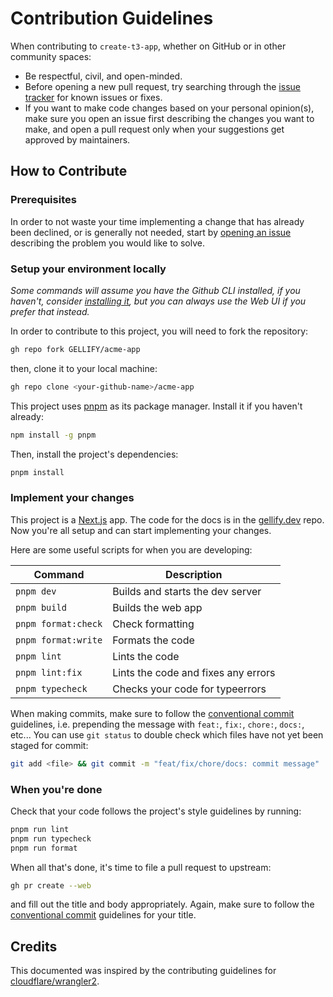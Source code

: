 # Contribution Guidelines

When contributing to `create-t3-app`, whether on GitHub or in other community spaces:

- Be respectful, civil, and open-minded.
- Before opening a new pull request, try searching through the [issue tracker](https://github.com/t3-oss/create-t3-app/issues) for known issues or fixes.
- If you want to make code changes based on your personal opinion(s), make sure you open an issue first describing the changes you want to make, and open a pull request only when your suggestions get approved by maintainers.

## How to Contribute

### Prerequisites

In order to not waste your time implementing a change that has already been declined, or is generally not needed, start by [opening an issue](https://github.com/GELLIFY/acme-app/issues/new/choose) describing the problem you would like to solve.

### Setup your environment locally

_Some commands will assume you have the Github CLI installed, if you haven't, consider [installing it](https://github.com/cli/cli#installation), but you can always use the Web UI if you prefer that instead._

In order to contribute to this project, you will need to fork the repository:

```bash
gh repo fork GELLIFY/acme-app
```

then, clone it to your local machine:

```bash
gh repo clone <your-github-name>/acme-app
```

This project uses [pnpm](https://pnpm.io) as its package manager. Install it if you haven't already:

```bash
npm install -g pnpm
```

Then, install the project's dependencies:

```bash
pnpm install
```

### Implement your changes

This project is a [Next.js](https://nextjs.com/) app. The code for the docs is in the [gellify.dev](https://github.com/GELLIFY/gellify.dev) repo. Now you're all setup and can start implementing your changes.

Here are some useful scripts for when you are developing:

| Command             | Description                         |
| ------------------- | ----------------------------------- |
| `pnpm dev`          | Builds and starts the dev server    |
| `pnpm build`        | Builds the web app                  |
| `pnpm format:check` | Check formatting                    |
| `pnpm format:write` | Formats the code                    |
| `pnpm lint`         | Lints the code                      |
| `pnpm lint:fix`     | Lints the code and fixes any errors |
| `pnpm typecheck`    | Checks your code for typeerrors     |

When making commits, make sure to follow the [conventional commit](https://www.conventionalcommits.org/en/v1.0.0/) guidelines, i.e. prepending the message with `feat:`, `fix:`, `chore:`, `docs:`, etc... You can use `git status` to double check which files have not yet been staged for commit:

```bash
git add <file> && git commit -m "feat/fix/chore/docs: commit message"
```

### When you're done

Check that your code follows the project's style guidelines by running:

```bash
pnpm run lint
pnpm run typecheck
pnpm run format
```

When all that's done, it's time to file a pull request to upstream:

```bash
gh pr create --web
```

and fill out the title and body appropriately. Again, make sure to follow the [conventional commit](https://www.conventionalcommits.org/en/v1.0.0/) guidelines for your title.

## Credits

This documented was inspired by the contributing guidelines for [cloudflare/wrangler2](https://github.com/cloudflare/wrangler2/blob/main/CONTRIBUTING.md).
